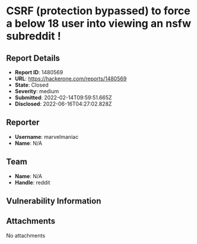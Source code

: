 # CSRF (protection bypassed) to force a below 18 user into viewing an nsfw subreddit !

## Report Details
- **Report ID**: 1480569
- **URL**: https://hackerone.com/reports/1480569
- **State**: Closed
- **Severity**: medium
- **Submitted**: 2022-02-14T09:59:51.665Z
- **Disclosed**: 2022-06-16T04:27:02.828Z

## Reporter
- **Username**: marvelmaniac
- **Name**: N/A

## Team
- **Name**: N/A
- **Handle**: reddit

## Vulnerability Information


## Attachments
No attachments
